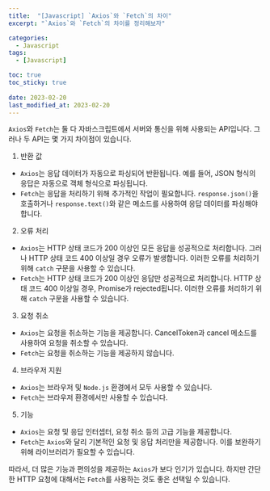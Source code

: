 ```yaml
---
title:  "[Javascript] `Axios`와 `Fetch`의 차이"
excerpt: "`Axios`와 `Fetch`의 차이를 정리해보자"

categories:
  - Javascript
tags:
  - [Javascript]

toc: true
toc_sticky: true
 
date: 2023-02-20
last_modified_at: 2023-02-20
---
```


`Axios`와 `Fetch`는 둘 다 자바스크립트에서 서버와 통신을 위해 사용되는 API입니다. 그러나 두 API는 몇 가지 차이점이 있습니다.

1. 반환 값
- `Axios`는 응답 데이터가 자동으로 파싱되어 반환됩니다. 예를 들어, JSON 형식의 응답은 자동으로 객체 형식으로 파싱됩니다.
- `Fetch`는 응답을 처리하기 위해 추가적인 작업이 필요합니다. `response.json()`을 호출하거나 `response.text()`와 같은 메소드를 사용하여 응답 데이터를 파싱해야 합니다.

2. 오류 처리

- `Axios`는 HTTP 상태 코드가 200 이상인 모든 응답을 성공적으로 처리합니다. 그러나 HTTP 상태 코드 400 이상일 경우 오류가 발생합니다. 이러한 오류를 처리하기 위해 `catch` 구문을 사용할 수 있습니다.
- `Fetch`는 HTTP 상태 코드가 200 이상인 응답만 성공적으로 처리합니다. HTTP 상태 코드 400 이상일 경우, Promise가 rejected됩니다. 이러한 오류를 처리하기 위해 `catch` 구문을 사용할 수 있습니다.

3. 요청 취소
- `Axios`는 요청을 취소하는 기능을 제공합니다. CancelToken과 cancel 메소드를 사용하여 요청을 취소할 수 있습니다.
- `Fetch`는 요청을 취소하는 기능을 제공하지 않습니다.

4. 브라우저 지원
- `Axios`는 브라우저 및 `Node.js` 환경에서 모두 사용할 수 있습니다.
- `Fetch`는 브라우저 환경에서만 사용할 수 있습니다.

5. 기능
- `Axios`는 요청 및 응답 인터셉터, 요청 취소 등의 고급 기능을 제공합니다.
- `Fetch`는 `Axios`와 달리 기본적인 요청 및 응답 처리만을 제공합니다. 이를 보완하기 위해 라이브러리가 필요할 수 있습니다.

따라서, 더 많은 기능과 편의성을 제공하는 `Axios`가 보다 인기가 있습니다. 하지만 간단한 HTTP 요청에 대해서는 `Fetch`를 사용하는 것도 좋은 선택일 수 있습니다.